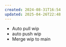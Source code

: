 ```yaml
---
created: 2024-08-31T16:54
updated: 2025-04-26T22:48
---
```

- Auto pull wip
- auto push wip
- Merge wip to main
